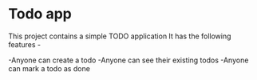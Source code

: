# Todo app
This project contains a simple TODO application It has the following features -

-Anyone can create a todo
-Anyone can see their existing todos
-Anyone can mark a todo as done
